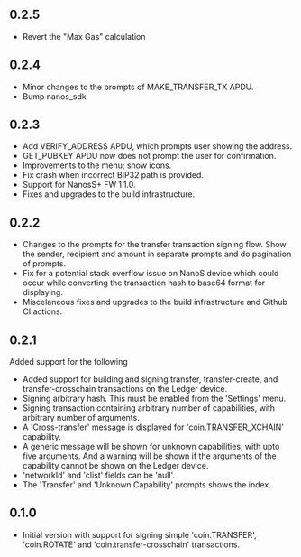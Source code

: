 ## 0.2.5

* Revert the "Max Gas" calculation

## 0.2.4

* Minor changes to the prompts of MAKE_TRANSFER_TX APDU.
* Bump nanos_sdk

## 0.2.3

* Add VERIFY_ADDRESS APDU, which prompts user showing the address.
* GET_PUBKEY APDU now does not prompt the user for confirmation.
* Improvements to the menu; show icons.
* Fix crash when incorrect BIP32 path is provided.
* Support for NanosS+ FW 1.1.0.
* Fixes and upgrades to the build infrastructure.

## 0.2.2

* Changes to the prompts for the transfer transaction signing flow. Show the sender, recipient and amount in separate prompts and do pagination of prompts.
* Fix for a potential stack overflow issue on NanoS device which could occur while converting the transaction hash to base64 format for displaying.
* Miscelaneous fixes and upgrades to the build infrastructure and Github CI actions.

## 0.2.1

Added support for the following

* Added support for building and signing transfer, transfer-create, and transfer-crosschain transactions on the Ledger device.
* Signing arbitrary hash. This must be enabled from the 'Settings' menu.
* Signing transaction containing arbitrary number of capabilities, with arbitrary number of arguments.
* A 'Cross-transfer' message is displayed for 'coin.TRANSFER_XCHAIN' capability.
* A generic message will be shown for unknown capabilities, with upto five arguments.
  And a warning will be shown if the arguments of the capability cannot be shown on the Ledger device.
* 'networkId' and 'clist' fields can be 'null'.
* The 'Transfer' and 'Unknown Capability' prompts shows the index.

## 0.1.0

* Initial version with support for signing simple 'coin.TRANSFER', 'coin.ROTATE' and 'coin.transfer-crosschain' transactions.
